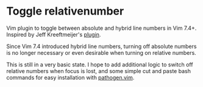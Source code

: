 Toggle relativenumber
=====================

Vim plugin to toggle between absolute and hybrid line numbers in Vim 7.4+. Inspired by Jeff Kreeftmeijer's [plugin](https://github.com/jeffkreeftmeijer/vim-numbertoggle).

Since Vim 7.4 introduced hybrid line numbers, turning off absolute numbers is no longer necessary or even desirable when turning on relative numbers.

This is still in a very basic state. I hope to add additional logic to switch off relative numbers when focus is lost, and some simple cut and paste bash commands for easy installation with [pathogen.vim](https://github.com/tpope/vim-pathogen).
